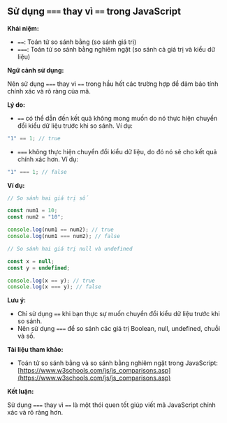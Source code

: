 ## Sử dụng `===` thay vì `==` trong JavaScript

**Khái niệm:**

- `==`: Toán tử so sánh bằng (so sánh giá trị)
- `===`: Toán tử so sánh bằng nghiêm ngặt (so sánh cả giá trị và kiểu dữ liệu)

**Ngữ cảnh sử dụng:**

Nên sử dụng `===` thay vì `==` trong hầu hết các trường hợp để đảm bảo tính chính xác và rõ ràng của mã.

**Lý do:**

- `==` có thể dẫn đến kết quả không mong muốn do nó thực hiện chuyển đổi kiểu dữ liệu trước khi so sánh. Ví dụ:

```javascript
"1" == 1; // true
```

- `===` không thực hiện chuyển đổi kiểu dữ liệu, do đó nó sẽ cho kết quả chính xác hơn. Ví dụ:

```javascript
"1" === 1; // false
```

**Ví dụ:**

```javascript
// So sánh hai giá trị số

const num1 = 10;
const num2 = "10";

console.log(num1 == num2); // true
console.log(num1 === num2); // false

// So sánh hai giá trị null và undefined

const x = null;
const y = undefined;

console.log(x == y); // true
console.log(x === y); // false
```

**Lưu ý:**

- Chỉ sử dụng `==` khi bạn thực sự muốn chuyển đổi kiểu dữ liệu trước khi so sánh.
- Nên sử dụng `===` để so sánh các giá trị Boolean, null, undefined, chuỗi và số.

**Tài liệu tham khảo:**

- Toán tử so sánh bằng và so sánh bằng nghiêm ngặt trong JavaScript: [https://www.w3schools.com/js/js_comparisons.asp](https://www.w3schools.com/js/js_comparisons.asp)

**Kết luận:**

Sử dụng `===` thay vì `==` là một thói quen tốt giúp viết mã JavaScript chính xác và rõ ràng hơn.
